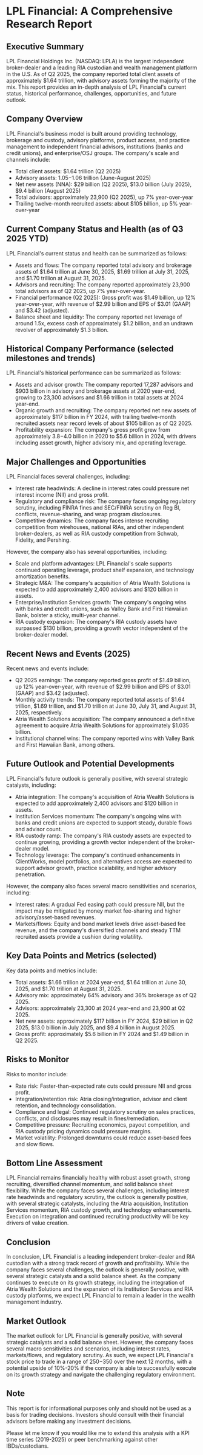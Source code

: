**LPL Financial: A Comprehensive Research Report**
=====================================================

**Executive Summary**
--------------------

LPL Financial Holdings Inc. (NASDAQ: LPLA) is the largest independent broker-dealer and a leading RIA custodian and wealth management platform in the U.S. As of Q2 2025, the company reported total client assets of approximately $1.64 trillion, with advisory assets forming the majority of the mix. This report provides an in-depth analysis of LPL Financial's current status, historical performance, challenges, opportunities, and future outlook.

**Company Overview**
------------------

LPL Financial's business model is built around providing technology, brokerage and custody, advisory platforms, product access, and practice management to independent financial advisors, institutions (banks and credit unions), and enterprise/OSJ groups. The company's scale and channels include:

* Total client assets: $1.64 trillion (Q2 2025)
* Advisory assets: $1.05-$1.06 trillion (June-August 2025)
* Net new assets (NNA): $29 billion (Q2 2025), $13.0 billion (July 2025), $9.4 billion (August 2025)
* Total advisors: approximately 23,900 (Q2 2025), up 7% year-over-year
* Trailing twelve-month recruited assets: about $105 billion, up 5% year-over-year

**Current Company Status and Health (as of Q3 2025 YTD)**
-------------------------------------------------------

LPL Financial's current status and health can be summarized as follows:

* Assets and flows: The company reported total advisory and brokerage assets of $1.64 trillion at June 30, 2025, $1.69 trillion at July 31, 2025, and $1.70 trillion at August 31, 2025.
* Advisors and recruiting: The company reported approximately 23,900 total advisors as of Q2 2025, up 7% year-over-year.
* Financial performance (Q2 2025): Gross profit was $1.49 billion, up 12% year-over-year, with revenue of $2.99 billion and EPS of $3.01 (GAAP) and $3.42 (adjusted).
* Balance sheet and liquidity: The company reported net leverage of around 1.5x, excess cash of approximately $1.2 billion, and an undrawn revolver of approximately $1.3 billion.

**Historical Company Performance (selected milestones and trends)**
----------------------------------------------------------------

LPL Financial's historical performance can be summarized as follows:

* Assets and advisor growth: The company reported 17,287 advisors and $903 billion in advisory and brokerage assets at 2020 year-end, growing to 23,300 advisors and $1.66 trillion in total assets at 2024 year-end.
* Organic growth and recruiting: The company reported net new assets of approximately $117 billion in FY 2024, with trailing twelve-month recruited assets near record levels of about $105 billion as of Q2 2025.
* Profitability expansion: The company's gross profit grew from approximately $3.8-$4.0 billion in 2020 to $5.6 billion in 2024, with drivers including asset growth, higher advisory mix, and operating leverage.

**Major Challenges and Opportunities**
--------------------------------------

LPL Financial faces several challenges, including:

* Interest rate headwinds: A decline in interest rates could pressure net interest income (NII) and gross profit.
* Regulatory and compliance risk: The company faces ongoing regulatory scrutiny, including FINRA fines and SEC/FINRA scrutiny on Reg BI, conflicts, revenue-sharing, and wrap program disclosures.
* Competitive dynamics: The company faces intense recruiting competition from wirehouses, national RIAs, and other independent broker-dealers, as well as RIA custody competition from Schwab, Fidelity, and Pershing.

However, the company also has several opportunities, including:

* Scale and platform advantages: LPL Financial's scale supports continued operating leverage, product shelf expansion, and technology amortization benefits.
* Strategic M&A: The company's acquisition of Atria Wealth Solutions is expected to add approximately 2,400 advisors and $120 billion in assets.
* Enterprise/Institution Services growth: The company's ongoing wins with banks and credit unions, such as Valley Bank and First Hawaiian Bank, bolster a sticky, multi-year channel.
* RIA custody expansion: The company's RIA custody assets have surpassed $130 billion, providing a growth vector independent of the broker-dealer model.

**Recent News and Events (2025)**
-------------------------------

Recent news and events include:

* Q2 2025 earnings: The company reported gross profit of $1.49 billion, up 12% year-over-year, with revenue of $2.99 billion and EPS of $3.01 (GAAP) and $3.42 (adjusted).
* Monthly activity trends: The company reported total assets of $1.64 trillion, $1.69 trillion, and $1.70 trillion at June 30, July 31, and August 31, 2025, respectively.
* Atria Wealth Solutions acquisition: The company announced a definitive agreement to acquire Atria Wealth Solutions for approximately $1.035 billion.
* Institutional channel wins: The company reported wins with Valley Bank and First Hawaiian Bank, among others.

**Future Outlook and Potential Developments**
---------------------------------------------

LPL Financial's future outlook is generally positive, with several strategic catalysts, including:

* Atria integration: The company's acquisition of Atria Wealth Solutions is expected to add approximately 2,400 advisors and $120 billion in assets.
* Institution Services momentum: The company's ongoing wins with banks and credit unions are expected to support steady, durable flows and advisor count.
* RIA custody ramp: The company's RIA custody assets are expected to continue growing, providing a growth vector independent of the broker-dealer model.
* Technology leverage: The company's continued enhancements in ClientWorks, model portfolios, and alternatives access are expected to support advisor growth, practice scalability, and higher advisory penetration.

However, the company also faces several macro sensitivities and scenarios, including:

* Interest rates: A gradual Fed easing path could pressure NII, but the impact may be mitigated by money market fee-sharing and higher advisory/asset-based revenues.
* Markets/flows: Equity and bond market levels drive asset-based fee revenue, and the company's diversified channels and steady TTM recruited assets provide a cushion during volatility.

**Key Data Points and Metrics (selected)**
---------------------------------------------

Key data points and metrics include:

* Total assets: $1.66 trillion at 2024 year-end, $1.64 trillion at June 30, 2025, and $1.70 trillion at August 31, 2025.
* Advisory mix: approximately 64% advisory and 36% brokerage as of Q2 2025.
* Advisors: approximately 23,300 at 2024 year-end and 23,900 at Q2 2025.
* Net new assets: approximately $117 billion in FY 2024, $29 billion in Q2 2025, $13.0 billion in July 2025, and $9.4 billion in August 2025.
* Gross profit: approximately $5.6 billion in FY 2024 and $1.49 billion in Q2 2025.

**Risks to Monitor**
-------------------

Risks to monitor include:

* Rate risk: Faster-than-expected rate cuts could pressure NII and gross profit.
* Integration/retention risk: Atria closing/integration, advisor and client retention, and technology consolidation.
* Compliance and legal: Continued regulatory scrutiny on sales practices, conflicts, and disclosures may result in fines/remediation.
* Competitive pressure: Recruiting economics, payout competition, and RIA custody pricing dynamics could pressure margins.
* Market volatility: Prolonged downturns could reduce asset-based fees and slow flows.

**Bottom Line Assessment**
-------------------------

LPL Financial remains financially healthy with robust asset growth, strong recruiting, diversified channel momentum, and solid balance sheet flexibility. While the company faces several challenges, including interest rate headwinds and regulatory scrutiny, the outlook is generally positive, with several strategic catalysts, including the Atria acquisition, Institution Services momentum, RIA custody growth, and technology enhancements. Execution on integration and continued recruiting productivity will be key drivers of value creation.

**Conclusion**
----------

In conclusion, LPL Financial is a leading independent broker-dealer and RIA custodian with a strong track record of growth and profitability. While the company faces several challenges, the outlook is generally positive, with several strategic catalysts and a solid balance sheet. As the company continues to execute on its growth strategy, including the integration of Atria Wealth Solutions and the expansion of its Institution Services and RIA custody platforms, we expect LPL Financial to remain a leader in the wealth management industry.

**Market Outlook**
----------------

The market outlook for LPL Financial is generally positive, with several strategic catalysts and a solid balance sheet. However, the company faces several macro sensitivities and scenarios, including interest rates, markets/flows, and regulatory scrutiny. As such, we expect LPL Financial's stock price to trade in a range of $250-$350 over the next 12 months, with a potential upside of 10%-20% if the company is able to successfully execute on its growth strategy and navigate the challenging regulatory environment.

**Note**
----

This report is for informational purposes only and should not be used as a basis for trading decisions. Investors should consult with their financial advisors before making any investment decisions.

Please let me know if you would like me to extend this analysis with a KPI time series (2019-2025) or peer benchmarking against other IBDs/custodians.